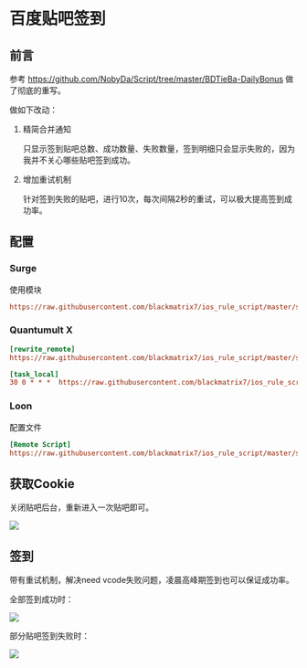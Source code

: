 # 百度贴吧签到

## 前言

参考 https://github.com/NobyDa/Script/tree/master/BDTieBa-DailyBonus 做了彻底的重写。

做如下改动：

1. 精简合并通知

   只显示签到贴吧总数、成功数量、失败数量，签到明细只会显示失败的，因为我并不关心哪些贴吧签到成功。

2. 增加重试机制

   针对签到失败的贴吧，进行10次，每次间隔2秒的重试，可以极大提高签到成功率。


## 配置

### Surge

使用模块

```ini
https://raw.githubusercontent.com/blackmatrix7/ios_rule_script/master/script/tieba/tieba_checkin.sgmodule
```

### Quantumult X

```ini
[rewrite_remote]
https://raw.githubusercontent.com/blackmatrix7/ios_rule_script/master/script/tieba/tieba_checkin.qxrewrite, tag=贴吧_获取Cookie, update-interval=86400, opt-parser=false, enabled=true

[task_local]
30 0 * * *  https://raw.githubusercontent.com/blackmatrix7/ios_rule_script/master/script/tieba/tieba_checkin.js, tag=贴吧_每日签到, enabled=true
```

### Loon

配置文件

```ini
[Remote Script]
https://raw.githubusercontent.com/blackmatrix7/ios_rule_script/master/script/tieba/tieba_checkin.loonscript, tag=贴吧_每日签到, enabled=true
```

## 获取Cookie

关闭贴吧后台，重新进入一次贴吧即可。

![](https://github.com/blackmatrix7/ios_rule_script/blob/master/script/tieba/images/03.jpg?raw=true)

## 签到

带有重试机制，解决need vcode失败问题，凌晨高峰期签到也可以保证成功率。

全部签到成功时：

![](https://github.com/blackmatrix7/ios_rule_script/blob/master/script/tieba/images/01.jpg?raw=true)

部分贴吧签到失败时：

![](https://github.com/blackmatrix7/ios_rule_script/blob/master/script/tieba/images/02.jpg?raw=true)